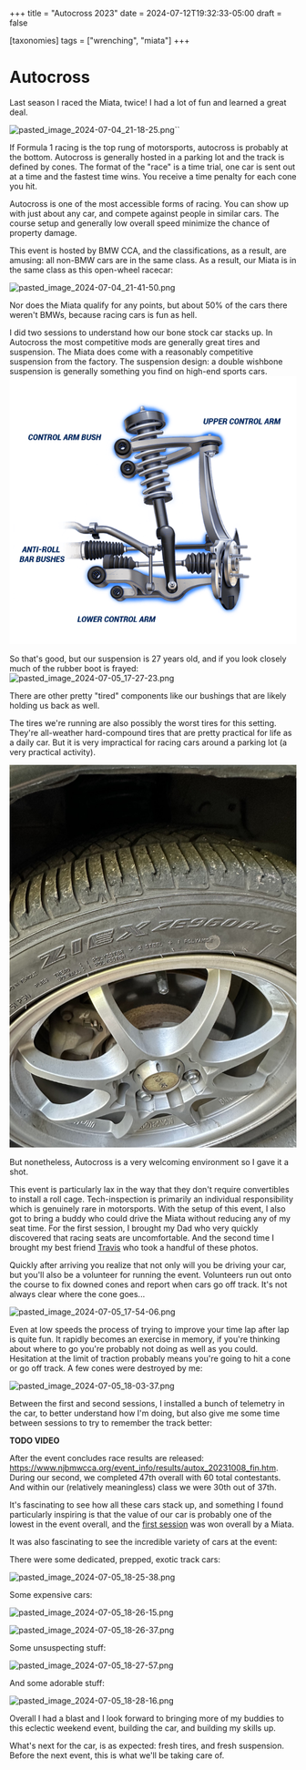 +++
title = "Autocross 2023"
date = 2024-07-12T19:32:33-05:00
draft = false

[taxonomies]
tags = ["wrenching", "miata"]
+++

# Autocross 

Last season I raced the Miata, twice! I had a lot of fun and learned a great deal.

![pasted_image_2024-07-04_21-18-25.png``](../imports/pasted_image_2024-07-04_21-18-25.png)

If Formula 1 racing is the top rung of motorsports, autocross is probably at the bottom. Autocross is generally hosted in a parking lot and the track is defined by cones. The format of the "race" is a time trial, one car is sent out at a time and the fastest time wins. You receive a time penalty for each cone you hit. 

Autocross is one of the most accessible forms of racing. You can show up with just about any car, and compete against people in similar cars. The course setup and generally low overall speed minimize the chance of property damage.

This event is hosted by BMW CCA, and the classifications, as a result, are amusing: all non-BMW cars are in the same class. As a result, our Miata is in the same class as this open-wheel racecar: 

![pasted_image_2024-07-04_21-41-50.png](../imports/pasted_image_2024-07-04_21-41-50.png)

Nor does the Miata qualify for any points, but about 50% of the cars there weren't BMWs, because racing cars is fun as hell.

I did two sessions to understand how our bone stock car stacks up. In Autocross the most competitive mods are generally great tires and suspension. The Miata does come with a reasonably competitive suspension from the factory. The suspension design: a double wishbone suspension is generally something you find on high-end sports cars. 
![pasted_image_2024-07-05_17-25-52.png](../imports/pasted_image_2024-07-05_17-25-52.png)

So that's good, but our suspension is 27 years old, and if you look closely much of the rubber boot is frayed:
 ![pasted_image_2024-07-05_17-27-23.png](../imports/pasted_image_2024-07-05_17-27-23.png)

There are other pretty "tired" components like our bushings that are likely holding us back as well. 

The tires we're running are also possibly the worst tires for this setting. They're all-weather hard-compound tires that are pretty practical for life as a daily car. But it is very impractical for racing cars around a parking lot (a very practical activity).

 ![pasted_image_2024-07-05_17-29-45.png](../imports/pasted_image_2024-07-05_17-29-45.png)

But nonetheless, Autocross is a very welcoming environment so I gave it a shot. 

This event is particularly lax in the way that they don't require convertibles to install a roll cage. Tech-inspection is primarily an individual responsibility which is genuinely rare in motorsports. With the setup of this event, I also got to bring a buddy who could drive the Miata without reducing any of my seat time. For the first session, I brought my Dad who very quickly discovered that racing seats are uncomfortable. And the second time I brought my best friend [Travis](https://www.instagram.com/portraitsbytrav/) who took a handful of these photos. 

Quickly after arriving you realize that not only will you be driving your car, but you'll also be a volunteer for running the event. Volunteers run out onto the course to fix downed cones and report when cars go off track. It's not always clear where the cone goes...

![pasted_image_2024-07-05_17-54-06.png](../imports/pasted_image_2024-07-05_17-54-06.png)

Even at low speeds the process of trying to improve your time lap after lap is quite fun. It rapidly becomes an exercise in memory, if you're thinking about where to go you're probably not doing as well as you could. Hesitation at the limit of traction probably means you're going to hit a cone or go off track. A few cones were destroyed by me: 

![pasted_image_2024-07-05_18-03-37.png](../imports/pasted_image_2024-07-05_18-03-37.png)

Between the first and second sessions, I installed a bunch of telemetry in the car, to better understand how I'm doing, but also give me some time between sessions to try to remember the track better:

**TODO VIDEO**

After the event concludes race results are released: https://www.njbmwcca.org/event_info/results/autox_20231008_fin.htm. During our second, we completed 47th overall with 60 total contestants. And within our (relatively meaningless) class we were 30th out of 37th.

It's fascinating to see how all these cars stack up, and something I found particularly inspiring is that the value of our car is probably one of the lowest in the event overall, and the [first session](https://www.njbmwcca.org/event_info/results/autox_20230917_fin.htm) was won overall by a Miata.

It was also fascinating to see the incredible variety of cars at the event:

There were some dedicated, prepped, exotic track cars: 

![pasted_image_2024-07-05_18-25-38.png](../imports/pasted_image_2024-07-05_18-25-38.png)

Some expensive cars:

![pasted_image_2024-07-05_18-26-15.png](../imports/pasted_image_2024-07-05_18-26-15.png)

![pasted_image_2024-07-05_18-26-37.png](../imports/pasted_image_2024-07-05_18-26-37.png)

Some unsuspecting stuff:

![pasted_image_2024-07-05_18-27-57.png](../imports/pasted_image_2024-07-05_18-27-57.png)

And some adorable stuff: 

![pasted_image_2024-07-05_18-28-16.png](../imports/pasted_image_2024-07-05_18-28-16.png)

Overall I had a blast and I look forward to bringing more of my buddies to this eclectic weekend event, building the car, and building my skills up.

What's next for the car, is as expected: fresh tires, and fresh suspension. Before the next event, this is what we'll be taking care of.